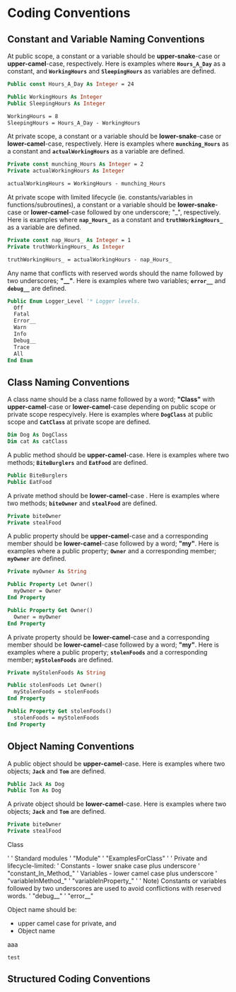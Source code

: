 # Coding Conventions

## Constant and Variable Naming Conventions

At public scope, a constant or a variable should be **upper-snake**-case or **upper-camel**-case, respectively. Here is examples where **`Hours_A_Day`** as a constant, and **`WorkingHours`** and **`SleepingHours`** as variables are defined.

```vb
Public const Hours_A_Day As Integer = 24

Public WorkingHours As Integer
Public SleepingHours As Integer

WorkingHours = 8
SleepingHours = Hours_A_Day - WorkingHours
```

At private scope, a constant or a variable should be **lower-snake**-case or **lower-camel**-case, respectively. Here is examples where **`munching_Hours`** as a constant and **`actualWorkingHours`** as a variable are defined.

```vb
Private const munching_Hours As Integer = 2
Private actualWorkingHours As Integer

actualWorkingHours = WorkingHours - munching_Hours
```

At private scope with limited lifecycle (ie. constants/variables in functions/subroutines), a constant or a variable should be **lower-snake**-case or **lower-camel**-case followed by one underscore; "_", respectively. Here is examples where **`nap_Hours_`** as a constant and **`truthWorkingHours_`** as a variable are defined.

```vb
Private const nap_Hours_ As Integer = 1
Private truthWorkingHours_ As Integer

truthWorkingHours_ = actualWorkingHours - nap_Hours_
```

Any name that conflicts with reserved words should the name followed by two underscores; **"__"**. Here is examples where two variables; **`error__`** and **`debug__`** are defined.

```vb
Public Enum Logger_Level '* Logger levels.
  Off
  Fatal
  Error__
  Warn
  Info
  Debug__
  Trace
  All
End Enum
```

## Class Naming Conventions

A class name should be a class name followed by a word; **"Class"** with **upper-camel**-case or **lower-camel**-case depending on public scope or private scope respecyively. Here is examples where **`DogClass`** at public scope and **`CatClass`** at private scope are defined.

```vb
Dim Dog As DogClass
Dim cat As catClass
```

A public method should be **upper-camel**-case. Here is examples where two methods; **`BiteBurglers`** and **`EatFood`** are defined.

```vb
Public BiteBurglers
Public EatFood
```

A private method should be **lower-camel**-case . Here is examples where two methods; **`biteOwner`** and **`stealFood`** are defined.

```vb
Private biteOwner
Private stealFood
```

A public property should be **upper-camel**-case and a corresponding member should be **lower-camel**-case followed by a word; **"my"**. Here is examples where a public property; **`Owner`** and a corresponding member; **`myOwner`** are defined.

```vb
Private myOwner As String

Public Property Let Owner()
  myOwner = Owner
End Property

Public Property Get Owner()
  Owner = myOwner
End Property
```

A private property should be **lower-camel**-case and a corresponding member should be **lower-camel**-case followed by a word; **"my"**. Here is examples where a public property; **`stolenFoods`** and a corresponding member; **`myStolenFoods`** are defined.

```vb
Private myStolenFoods As String

Public stolenFoods Let Owner()
  myStolenFoods = stolenFoods
End Property

Public Property Get stolenFoods()
  stolenFoods = myStolenFoods
End Property
```

## Object Naming Conventions

A public object should be **upper-camel**-case. Here is examples where two objects; **`Jack`** and **`Tom`** are defined.

```vb
Public Jack As Dog
Public Tom As Dog
```

A private object should be **lower-camel**-case. Here is examples where two objects; **`Jack`** and **`Tom`** are defined.

```vb
Private biteOwner
Private stealFood
```


<class name>Class

'
' Standard modules
'   "<class name>Module"
'   "ExamplesFor<class name>Class"
'
' Private and lifecycle-limited:
'   Constants - lower snake case plus underscore
'     "constant_In_Method_"
'   Variables - lower camel case plus underscore
'     "variableInMethod_"
'     "variableInProperty_"
'
' Note) Constants or variables followed by two underscores are used to avoid conflictions with reserved words.
'   "debug__"
'   "error__"



Object name should be:
* upper camel case for private, and
* Object name 

<class name> aaa

`test`




## Structured Coding Conventions
